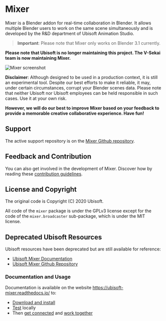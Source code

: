 # Mixer

Mixer is a Blender addon for real-time collaboration in Blender. It allows multiple Blender users to work on the same scene simultaneously and is developed by the R&D department of Ubisoft Animation Studio.

> **Important**: Please note that Mixer only works on Blender 3.1 currently.

**Please note that Ubisoft is no longer maintaining this project. The V-Sekai team is now maintaining Mixer.**

![Mixer screenshot](docs/img/home_mixer.png)

**Disclaimer**: Although designed to be used in a production context, it is still an experimental tool. Despite our best efforts to make it reliable, it may, under certain circumstances, corrupt your Blender scenes data. Please note that neither Ubisoft nor Ubisoft employees can be held responsible in such cases. Use it at your own risk.

**However, we will do our best to improve Mixer based on your feedback to provide a memorable creative collaborative experience. Have fun!**

## Support

The active support repository is on the [Mixer Github repository](https://github.com/V-Sekai/mixer).

## Feedback and Contribution

You can also get involved in the development of Mixer. Discover how by reading these [contribution guidelines](doc/README.md).

## License and Copyright

The original code is Copyright (C) 2020 Ubisoft.

All code of the `mixer` package is under the GPLv3 license except for the code of the `mixer.broadcaster` sub-package, which is under the MIT license.

## Deprecated Ubisoft Resources

Ubisoft resources have been deprecated but are still available for reference:

- [Ubisoft Mixer Documentation](https://ubisoft-mixer.readthedocs.io/)
- [Ubisoft Mixer Github Repository](https://github.com/ubisoft/mixer)

### Documentation and Usage

Documentation is available on the website https://ubisoft-mixer.readthedocs.io/ to:

- [Download and install](https://ubisoft-mixer.readthedocs.io/en/latest/getting-started/install.html)
- [Test](https://ubisoft-mixer.readthedocs.io/en/latest/getting-started/first-steps.html) locally
- Then [get connected](https://ubisoft-mixer.readthedocs.io/en/latest/collaborate/get-connected.html) and [work together](https://ubisoft-mixer.readthedocs.io/en/latest/collaborate/work-together.html)
